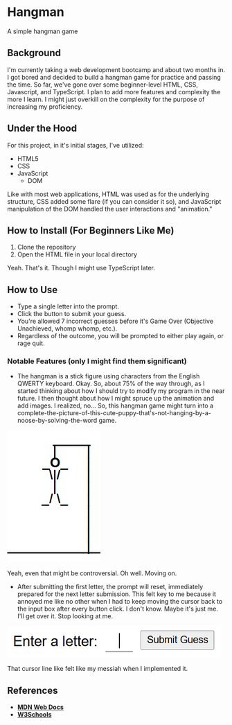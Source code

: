 # Hangman
A simple hangman game

## Background
I'm currently taking a web development bootcamp and about two months in. I got bored and decided to build a hangman game for practice and passing the time. So far, we've gone over some beginner-level HTML, CSS, Javascript, and TypeScript. I plan to add more features and complexity the more I learn. I might just overkill on the complexity for the purpose of increasing my proficiency.

## Under the Hood
For this project, in it's initial stages, I've utilized:
- HTML5
- CSS
- JavaScript
  - DOM

Like with most web applications, HTML was used as for the underlying structure, CSS added some flare (if you can consider it so), and JavaScript manipulation of the DOM handled the user interactions and "animation."

## How to Install (For Beginners Like Me)
1. Clone the repository
2. Open the HTML file in your local directory

Yeah. That's it. Though I might use TypeScript later.

## How to Use
- Type a single letter into the prompt.
- Click the button to submit your guess.
-  You're allowed 7 incorrect guesses before it's Game Over (Objective Unachieved, whomp whomp, etc.).
- Regardless of the outcome, you will be prompted to either play again, or rage quit.

### Notable Features (only I might find them significant)
- The hangman is a stick figure using characters from the English QWERTY keyboard. Okay. So, about 75% of the way through, as I started thinking about how I should try to modify my program in the near future. I then thought about how I might spruce up the animation and add images. I realized, no... So, this hangman game might turn into a complete-the-picture-of-this-cute-puppy-that's-not-hanging-by-a-noose-by-solving-the-word game.

<p align="left">
  <img src="hangman-stick.png" alt="hangman figure">
</p>

Yeah, even that might be controversial. Oh well. Moving on.

- After submitting the first letter, the prompt will reset, immediately prepared for the next letter submission. This felt key to me because it annoyed me like no other when I had to keep moving the cursor back to the input box after every button click. I don't know. Maybe it's just me. I'll get over it. Stop looking at me.

<p align="left">
  <img src="hangman-prompt.png" alt="hangman prompt">
</p>

That cursor line like felt like my messiah when I implemented it.

## References
- [**MDN Web Docs**](https://developer.mozilla.org/en-US/)
- [**W3Schools**](https://www.w3schools.com/)

